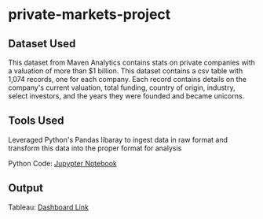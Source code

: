 # private-markets-project

## Dataset Used
This dataset from Maven Analytics contains stats on private companies with a valuation of more than $1 billion. This dataset contains a csv table with 1,074 records, one for each company. Each record contains details on the company's current valuation, total funding, country of origin, industry, select investors, and the years they were founded and became unicorns. 

## Tools Used
Leveraged Python's Pandas libaray to ingest data in raw format and transform this data into the proper format for analysis

Python Code: [Jupypter Notebook](url)

## Output
Tableau: [Dashboard Link](url)
